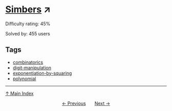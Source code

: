 # [Simbers](https://projecteuler.net/problem=520) ↗️

Difficulty rating: 45%

Solved by: 455 users
## Tags

- [combinatorics](../tags/combinatorics.md)
- [digit-manipulation](../tags/digit-manipulation.md)
- [exponentiation-by-squaring](../tags/exponentiation-by-squaring.md)
- [polynomial](../tags/polynomial.md)



---

[↑ Main Index](../README.md)


<div align=center><a href='519.md'>← Previous</a> &nbsp;&nbsp; &nbsp;&nbsp;  <a href='521.md'>Next →</a></div>

